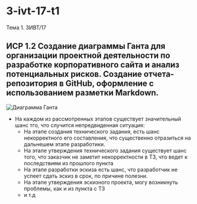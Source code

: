 # 3-ivt-17-t1
Тема 1. 3ИВТ/17

## ИСР 1.2 Создание диаграммы Ганта для организации проектной деятельности по разработке корпоративного сайта и анализ потенциальных рисков. Создание отчета-репозитория в GitHub, оформление с использованием разметки Markdown.

![Диаграмма Ганта](https://sun9-15.userapi.com/c200720/v200720617/3a58e/7GbVXEU0ccg.jpg)
* На каждом из рассмотренных этапов существует значительный шанс тго, что случится непредвиденная ситуация: 
  *  На этапе создания технического задания, есть шанс некорректного его составления, что существенно отразиться на дальнешем этапе разработики.
  * На этапе утверждения технического задания существует шанс того, что заказчик не заметит некорректности в ТЗ, что ведет к последствиям из прошлого пункта
  * На этапе разработки эскиза есть шанс, что разработчик не успеет сдать эскиз в срок, по причине полезни. 
  * На этапе утверждения эскизного проекта, могу возникнуть проблемы, как и из пункта с ТЗ
  * и т.д
  
